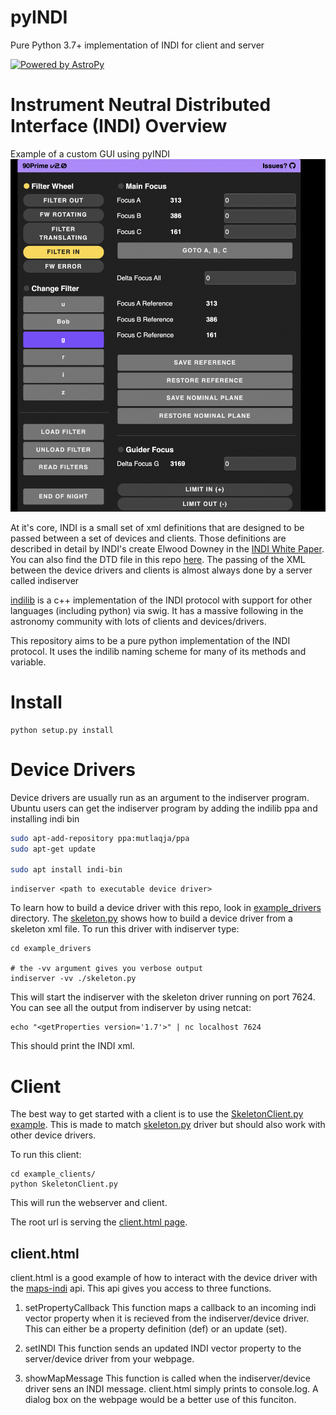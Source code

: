 # pyINDI
Pure Python 3.7+ implementation of INDI for client and server

[![Powered by AstroPy](http://img.shields.io/badge/powered%20by-AstroPy-orange.svg?style=flat)](http://www.astropy.org)

# Instrument Neutral Distributed Interface (INDI) Overview
Example of a custom GUI using pyINDI
![Screenshot of pyindi](screenshot.png)

At it's core, INDI is a small set of xml definitions that are designed to be passed between a set of devices and clients.  Those definitions are described in detail by INDI's create Elwood Downey in the [INDI White Paper](http://www.clearskyinstitute.com/INDI/INDI.pdf). You can also find the DTD file in this repo [here](./pyindi/data). The passing of the XML between the device drivers and clients is almost always done by a server called indiserver


[indilib](https://indilib.org) is a c++ implementation of the INDI protocol with support for other languages (including python) via swig. It has a massive following in the astronomy community with lots of clients and devices/drivers. 

This repository aims to be a pure python implementation of the INDI protocol. It uses the indilib naming scheme for many of its methods and variable. 


# Install

```
python setup.py install
```

# Device Drivers

Device drivers are usually run as an argument to the indiserver program. Ubuntu users can get the indiserver program by adding the indilib ppa and installing indi bin

```bash
sudo apt-add-repository ppa:mutlaqja/ppa
sudo apt-get update

sudo apt install indi-bin
```

```
indiserver <path to executable device driver>
```

To learn how to build a device driver with this repo, look in [example_drivers](example_drivers/) directory. The [skeleton.py](example_drivers/skeleton.py) shows how to build a device driver from a skeleton xml file. To run this driver with indiserver type:


```
cd example_drivers

# the -vv argument gives you verbose output
indiserver -vv ./skeleton.py
```

This will start the indiserver with the skeleton driver running on port 7624. You can see all the output from indiserver by using netcat:

```
echo "<getProperties version='1.7'>" | nc localhost 7624
```

This should print the INDI xml. 



# Client

The best way to get started with a client is to use the [SkeletonClient.py example](example_clients/SkeletonClient.py). This is made to match [skeleton.py](example_drivers/skeleton.py) driver but should also work with other device drivers. 

To run this client:

```
cd example_clients/
python SkeletonClient.py
```

This will run the webserver and client.

The root url is serving the [client.html page](example_clients/client.html). 

## client.html

client.html is a good example of how to interact with the device driver with the [maps-indi](pyindi/www/static/maps-indi.js) api. This api gives you access to three functions. 

1. setPropertyCallback
This function maps a callback to an incoming indi vector property when it is recieved from the indiserver/device driver. This can either be a property definition (def) or an update (set). 

2. setINDI
This function sends an updated INDI vector property to the server/device driver from your webpage. 

3. showMapMessage
This function is called when the indiserver/device driver sens an INDI message. client.html simply prints to console.log. A dialog box on the webpage would be a better use of this funciton. 

    


